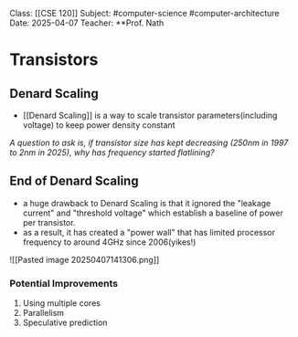 Class: [[CSE 120]]
Subject: #computer-science #computer-architecture
Date: 2025-04-07
Teacher: **Prof. Nath

# Transistors

## Denard Scaling
- [[Denard Scaling]] is a way to scale transistor parameters(including voltage) to keep power density constant

*A question to ask is, if transistor size has kept decreasing (250nm in 1997 to 2nm in 2025), why has frequency started flatlining?*

## End of Denard Scaling
- a huge drawback to Denard Scaling is that it ignored the "leakage current" and "threshold voltage" which establish a baseline of power per transistor.
- as a result, it has created a "power wall" that has limited processor frequency to around 4GHz since 2006(yikes!)

![[Pasted image 20250407141306.png]]

### Potential Improvements
1. Using multiple cores
2. Parallelism
3. Speculative prediction